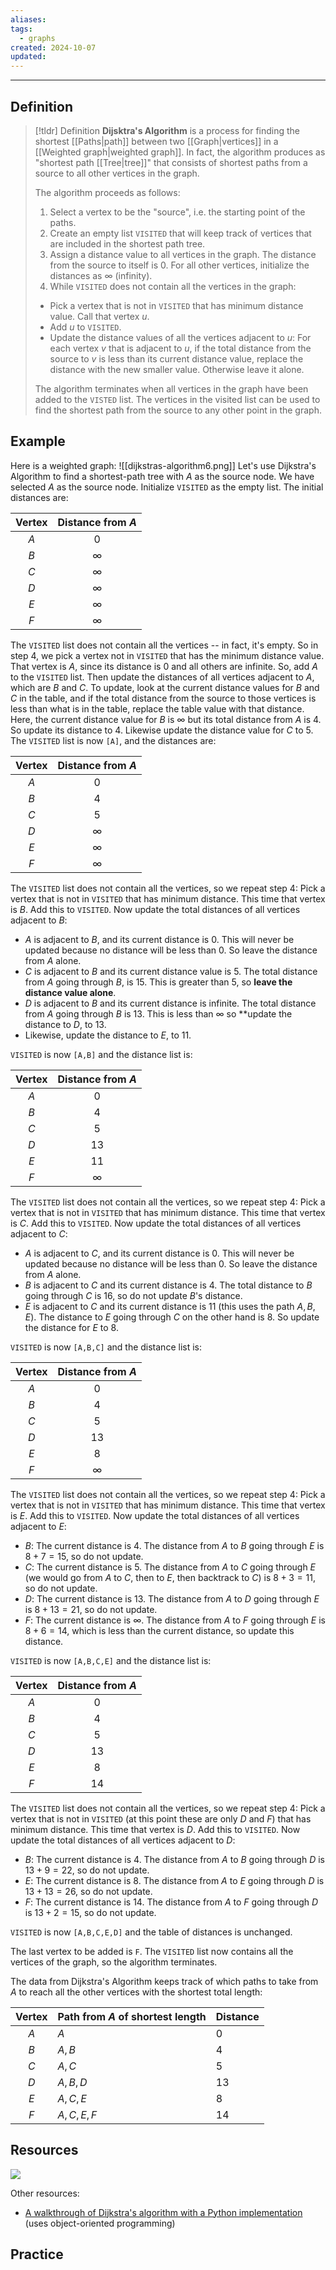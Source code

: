 ```yaml
---
aliases: 
tags:
  - graphs
created: 2024-10-07
updated:
---
```

---
## Definition 

> [!tldr] Definition
> **Dijsktra's Algorithm** is a process for finding the shortest [[Paths|path]] between two [[Graph|vertices]] in a [[Weighted graph|weighted graph]]. In fact, the algorithm produces as "shortest path [[Tree|tree]]" that consists of shortest paths from a source to all other vertices in the graph. 
> 
> The algorithm proceeds as follows: 
> 1. Select a vertex to be the "source", i.e. the starting point of the paths. 
> 2. Create an empty list `VISITED` that will keep track of vertices that are included in the shortest path tree. 
> 3. Assign a distance value to all vertices in the graph. The distance from the source to itself is 0. For all other vertices, initialize the distances as $\infty$ (infinity). 
> 4. While `VISITED` does not contain all the vertices in the graph: 
> 	- Pick a vertex that is not in `VISITED` that has minimum distance value. Call that vertex $u$. 
> 	- Add $u$ to `VISITED`. 
> 	- Update the distance values of all the vertices adjacent to $u$: For each vertex $v$ that is adjacent to $u$, if the total distance from the source to $v$ is less than its current distance value, replace the distance with the new smaller value. Otherwise leave it alone. 
> 
> The algorithm terminates when all vertices in the graph have been added to the `VISTED` list. The vertices in the visited list can be used to find the shortest path from the source to any other point in the graph. 

## Example

Here is a weighted graph: 
![[dijkstras-algorithm6.png]]
Let's use Dijkstra's Algorithm to find a shortest-path tree with $A$ as the source node. We have selected $A$ as the source node. Initialize `VISITED` as the empty list. The initial distances are: 

| Vertex | Distance from $A$ |
| :----: | :---------------: |
|  $A$   |        $0$        |
|  $B$   |     $\infty$      |
|  $C$   |     $\infty$      |
|  $D$   |     $\infty$      |
|  $E$   |     $\infty$      |
|  $F$   |     $\infty$      |

The `VISITED` list does not contain all the vertices -- in fact, it's empty. So in step 4, we pick a vertex not in `VISITED` that has the minimum distance value. That vertex is $A$, since its distance is 0 and all others are infinite. So, add $A$ to the `VISITED` list. Then update the distances of all vertices adjacent to $A$, which are $B$ and $C$. To update, look at the current distance values for $B$ and $C$ in the table, and if the total distance from the source to those vertices is less than what is in the table, replace the table value with that distance. Here, the current distance value for $B$ is $\infty$ but its total distance from $A$ is $4$. So update its distance to $4$. Likewise update the distance value for $C$ to $5$. The `VISITED` list is now `[A]`, and the distances are:

| Vertex | Distance from $A$ |
| :----: | :---------------: |
|  $A$   |        $0$        |
|  $B$   |        $4$        |
|  $C$   |        $5$        |
|  $D$   |     $\infty$      |
|  $E$   |     $\infty$      |
|  $F$   |     $\infty$      |
The `VISITED` list does not contain all the vertices, so we repeat step 4: Pick a vertex that is not in `VISITED` that has minimum distance. This time that vertex is $B$. Add this to `VISITED`. Now update the total distances of all vertices adjacent to $B$: 

- $A$ is adjacent to $B$, and its current distance is $0$. This will never be updated because no distance will be less than $0$. So leave the distance from $A$ alone. 
- $C$ is adjacent to $B$ and its current distance value is $5$. The total distance from $A$ going through $B$, is 15. This is greater than $5$, so **leave the distance value alone**. 
- $D$ is adjacent to $B$ and its current distance is infinite. The total distance from $A$ going through $B$ is 13. This is less than $\infty$ so **update the distance to $D$, to $13$. 
- Likewise, update the distance to $E$, to $11$. 

`VISITED` is now `[A,B]` and the distance list is: 

| Vertex | Distance from $A$ |
| :----: | :---------------: |
|  $A$   |        $0$        |
|  $B$   |        $4$        |
|  $C$   |        $5$        |
|  $D$   |       $13$        |
|  $E$   |       $11$        |
|  $F$   |     $\infty$      |
The `VISITED` list does not contain all the vertices, so we repeat step 4: Pick a vertex that is not in `VISITED` that has minimum distance. This time that vertex is $C$. Add this to `VISITED`.  Now update the total distances of all vertices adjacent to $C$: 

- $A$ is adjacent to $C$, and its current distance is $0$. This will never be updated because no distance will be less than $0$. So leave the distance from $A$ alone. 
- $B$ is adjacent to $C$ and its current distance is $4$. The total distance to $B$ going through $C$ is 16, so do not update $B$'s distance. 
- $E$ is adjacent to $C$ and its current distance is $11$ (this uses the path $A, B, E$). The distance to $E$ going through $C$ on the other hand is $8$. So update the distance for $E$ to $8$. 

`VISITED` is now `[A,B,C]` and the distance list is: 

| Vertex | Distance from $A$ |
| :----: | :---------------: |
|  $A$   |        $0$        |
|  $B$   |        $4$        |
|  $C$   |        $5$        |
|  $D$   |     $13$      |
|  $E$   |     $8$      |
|  $F$   |     $\infty$      |
The `VISITED` list does not contain all the vertices, so we repeat step 4: Pick a vertex that is not in `VISITED` that has minimum distance. This time that vertex is $E$. Add this to `VISITED`.  Now update the total distances of all vertices adjacent to $E$: 

- $B$: The current distance is $4$. The distance from $A$ to $B$ going through $E$ is $8+7 =15$, so do not update. 
- $C$: The current distance is $5$. The distance from $A$ to $C$ going through $E$ (we would go from $A$ to $C$, then to $E$, then backtrack to $C$) is $8+3 =11$, so do not update.
- $D$: The current distance is $13$. The distance from $A$ to $D$ going through $E$ is $8+13 =21$, so do not update. 
- $F$: The current distance is $\infty$. The distance from $A$ to $F$ going through $E$ is $8+6 =14$, which is less than the current distance, so update this distance. 

`VISITED` is now `[A,B,C,E]` and the distance list is: 

| Vertex | Distance from $A$ |
| :----: | :---------------: |
|  $A$   |        $0$        |
|  $B$   |        $4$        |
|  $C$   |        $5$        |
|  $D$   |       $13$        |
|  $E$   |        $8$        |
|  $F$   |       $14$        |

The `VISITED` list does not contain all the vertices, so we repeat step 4: Pick a vertex that is not in `VISITED` (at this point these are only $D$ and $F$) that has minimum distance. This time that vertex is $D$. Add this to `VISITED`.  Now update the total distances of all vertices adjacent to $D$: 

- $B$: The current distance is $4$. The distance from $A$ to $B$ going through $D$ is $13+9=22$, so do not update. 
- $E$: The current distance is $8$. The distance from $A$ to $E$ going through $D$ is $13+13 =26$, so do not update.
- $F$: The current distance is $14$. The distance from $A$ to $F$ going through $D$ is $13+2 =15$, so do not update. 

`VISITED` is now `[A,B,C,E,D]` and the table of distances is unchanged. 

The last vertex to be added is `F`. The `VISITED` list now contains all the vertices of the graph, so the algorithm terminates. 

The data from Dijkstra's Algorithm keeps track of which paths to take from $A$ to reach all the other vertices with the shortest total length: 

| Vertex | Path from $A$ of shortest length | Distance |
| :----: | -------------------------------- | -------- |
|  $A$   | $A$                              | $0$      |
|  $B$   | $A,B$                            | $4$      |
|  $C$   | $A, C$                           | $5$      |
|  $D$   | $A,B,D$                          | $13$     |
|  $E$   | $A,C,E$                          | $8$      |
|  $F$   | $A,C,E,F$                        | $14$     |
## Resources 

![](https://www.youtube.com/watch?v=bZkzH5x0SKU)

Other resources: 
- [A walkthrough of Dijkstra's algorithm with a Python implementation](https://www.w3schools.com/dsa/dsa_algo_graphs_dijkstra.php) (uses object-oriented programming)

## Practice 
